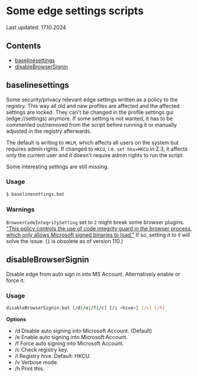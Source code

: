 # Some edge settings scripts
Last updated: 17.10.2024

## Contents
- [baselinesettings](#baselinesettings)
- [disableBrowserSignin](#disableBrowserSignin)



## baselinesettings
Some security/privacy relevant edge settings written as a policy to the registry.
This way all old and new profiles are affected and the affected settings are locked.
They can't be changed in the profile settings gui (edge://settings) anymore.
If some setting is not wanted, it has to be commented out/removed from the script before running it or manually adjusted in the registry afterwards.

The default is writing to `HKLM`, which affects all users on the system but requires admin rights.
If changed to `HKCU`, i.e. `set hkx=HKCU` in Z.3, it affects only the current user and it doesn't require admin rights to run the script.

Some interesting settings are still missing.

### Usage
```bash
$ baselinesettings.bat
```

### Warnings
`BrowserCodeIntegritySetting` set to `2` might break some browser plugins.
["This policy controls the use of code integrity guard in the browser process, which only allows Microsoft signed binaries to load."](https://learn.microsoft.com/en-us/deployedge/microsoft-edge-policies#browsercodeintegritysetting)
If so, setting it to `0` will solve the issue. 
(`1` is obsolete as of version 110.)



## disableBrowserSignin
Disable edge from auto sign in into MS Account.
Alternatively enable or force it.

### Usage
```bash
disableBrowserSignin.bat [/d|/e|/f|/c] [/i <hive>] [/v] [/h]
```

**Options**
- /d Disable auto signing into Microsoft Account. (Default)
- /e Enable auto signing into Microsoft Account.
- /f Force auto signing into Microsoft Account.
- /c Check registry key.
- /i Registry hive. Default: HKCU.
- /v Verbose mode.
- /h Print this.
